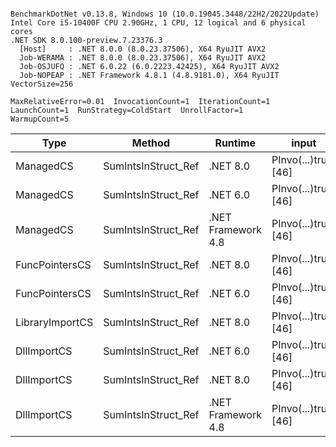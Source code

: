 ```

BenchmarkDotNet v0.13.8, Windows 10 (10.0.19045.3448/22H2/2022Update)
Intel Core i5-10400F CPU 2.90GHz, 1 CPU, 12 logical and 6 physical cores
.NET SDK 8.0.100-preview.7.23376.3
  [Host]     : .NET 8.0.0 (8.0.23.37506), X64 RyuJIT AVX2
  Job-WERAMA : .NET 8.0.0 (8.0.23.37506), X64 RyuJIT AVX2
  Job-OSJUFQ : .NET 6.0.22 (6.0.2223.42425), X64 RyuJIT AVX2
  Job-NOPEAP : .NET Framework 4.8.1 (4.8.9181.0), X64 RyuJIT VectorSize=256

MaxRelativeError=0.01  InvocationCount=1  IterationCount=1  
LaunchCount=1  RunStrategy=ColdStart  UnrollFactor=1  
WarmupCount=5  

```
| Type            | Method              | Runtime            | input                | Mean        | Error | Median      | Min         | Max         | Allocated |
|---------------- |-------------------- |------------------- |--------------------- |------------:|------:|------------:|------------:|------------:|----------:|
| ManagedCS       | SumIntsInStruct_Ref | .NET 8.0           | PInvo(...)truct [46] |    374.4 μs |    NA |    374.4 μs |    374.4 μs |    374.4 μs |     400 B |
| ManagedCS       | SumIntsInStruct_Ref | .NET 6.0           | PInvo(...)truct [46] |    383.7 μs |    NA |    383.7 μs |    383.7 μs |    383.7 μs |     640 B |
| ManagedCS       | SumIntsInStruct_Ref | .NET Framework 4.8 | PInvo(...)truct [46] |    488.8 μs |    NA |    488.8 μs |    488.8 μs |    488.8 μs |         - |
| FuncPointersCS  | SumIntsInStruct_Ref | .NET 8.0           | PInvo(...)truct [46] | 31,405.8 μs |    NA | 31,405.8 μs | 31,405.8 μs | 31,405.8 μs |     400 B |
| FuncPointersCS  | SumIntsInStruct_Ref | .NET 6.0           | PInvo(...)truct [46] | 31,413.0 μs |    NA | 31,413.0 μs | 31,413.0 μs | 31,413.0 μs |     640 B |
| LibraryImportCS | SumIntsInStruct_Ref | .NET 8.0           | PInvo(...)truct [46] | 31,901.7 μs |    NA | 31,901.7 μs | 31,901.7 μs | 31,901.7 μs |     400 B |
| DllImportCS     | SumIntsInStruct_Ref | .NET 6.0           | PInvo(...)truct [46] | 41,464.6 μs |    NA | 41,464.6 μs | 41,464.6 μs | 41,464.6 μs |     640 B |
| DllImportCS     | SumIntsInStruct_Ref | .NET 8.0           | PInvo(...)truct [46] | 41,570.3 μs |    NA | 41,570.3 μs | 41,570.3 μs | 41,570.3 μs |     400 B |
| DllImportCS     | SumIntsInStruct_Ref | .NET Framework 4.8 | PInvo(...)truct [46] | 41,711.6 μs |    NA | 41,711.6 μs | 41,711.6 μs | 41,711.6 μs |         - |
